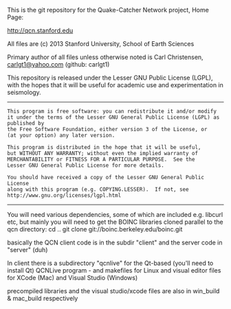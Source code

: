 This is the git repository for the Quake-Catcher Network project, Home Page:

http://qcn.stanford.edu

All files are (c) 2013 Stanford University, School of Earth Sciences

Primary author of all files unless otherwise noted is Carl Christensen, carlgt1@yahoo.com  (github: carlgt1)

This repository is released under the Lesser GNU Public License (LGPL), with the hopes that it will
be useful for academic use and experimentation in seismology.

-------------

    This program is free software: you can redistribute it and/or modify
    it under the terms of the Lesser GNU General Public License (LGPL) as published by
    the Free Software Foundation, either version 3 of the License, or
    (at your option) any later version.

    This program is distributed in the hope that it will be useful,
    but WITHOUT ANY WARRANTY; without even the implied warranty of
    MERCHANTABILITY or FITNESS FOR A PARTICULAR PURPOSE.  See the
    Lesser GNU General Public License for more details.

    You should have received a copy of the Lesser GNU General Public License
    along with this program (e.g. COPYING.LESSER).  If not, see http://www.gnu.org/licenses/lgpl.html

---------------

You will need various dependencies, some of which are included e.g. libcurl etc, but mainly you will need to get
the BOINC libraries cloned parallel to the qcn directory:
cd ..
git clone git://boinc.berkeley.edu/boinc.git

basically the QCN client code is in the subdir "client" and the server code in "server" (duh)

In client there is a subdirectory "qcnlive" for the Qt-based (you'll need to install Qt) QCNLive program - and makefiles
for Linux and visual editor files for XCode (Mac) and Visual Studio (Windows)

precompiled libraries and the visual studio/xcode files are also in win_build & mac_build respectively

